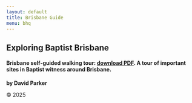 ```yaml
---
layout: default
title: Brisbane Guide 
menu: bhq
---
```


## Exploring Baptist Brisbane


#### Brisbane self-guided walking tour: [download PDF](/pdf/Exploring-Baptist-Brisbane-2025-06-16/). A tour of important sites in Baptist witness around Brisbane.

**by David Parker** 

© 2025
